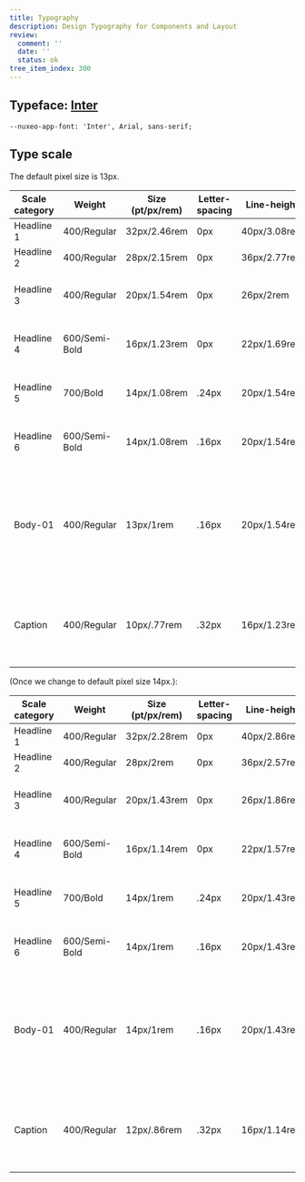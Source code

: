 ```yaml
---
title: Typography
description: Design Typography for Components and Layout
review:
  comment: ''
  date: ''
  status: ok
tree_item_index: 300
---
```


## Typeface: [Inter](https://fonts.google.com/specimen/Inter?query=inter)

`--nuxeo-app-font: 'Inter', Arial, sans-serif;`

## Type scale

The default pixel size is 13px.

| Scale category | Weight        | Size (pt/px/rem) | Letter-spacing | Line-height  | Usage                                                                                                   |
| -------------- | ------------- | ---------------- | -------------- | ------------ | ------------------------------------------------------------------------------------------------------- |
| Headline 1     | 400/Regular   | 32px/2.46rem     | 0px            | 40px/3.08rem | For layout headings.                                                                                    |
| Headline 2     | 400/Regular   | 28px/2.15rem     | 0px            | 36px/2.77rem | For layout headings.                                                                                    |
| Headline 3     | 400/Regular   | 20px/1.54rem     | 0px            | 26px/2rem    | For component and layout headings.                                                                      |
| Headline 4     | 600/Semi-Bold | 16px/1.23rem     | 0px            | 22px/1.69rem | For component and layout headings.                                                                      |
| Headline 5     | 700/Bold      | 14px/1.08rem     | .24px          | 20px/1.54rem | For component and layout subtitles.                                                                     |
| Headline 6     | 600/Semi-Bold | 14px/1.08rem     | .16px          | 20px/1.54rem | For component and layout subtitles.                                                                     |
| Body-01        | 400/Regular   | 13px/1rem        | .16px          | 20px/1.54rem | For paragraphs. It is a good size for comfortable, long-form reading. Used for body copy in components. |
| Caption        | 400/Regular   | 10px/.77rem      | .32px          | 16px/1.23rem | For explanatory helper text that appears below a field title within a component.                        |

(Once we change to default pixel size 14px.):

| Scale category | Weight        | Size (pt/px/rem) | Letter-spacing | Line-height  | Usage                                                                                                   |
| -------------- | ------------- | ---------------- | -------------- | ------------ | ------------------------------------------------------------------------------------------------------- |
| Headline 1     | 400/Regular   | 32px/2.28rem     | 0px            | 40px/2.86rem | For layout headings.                                                                                    |
| Headline 2     | 400/Regular   | 28px/2rem        | 0px            | 36px/2.57rem | For layout headings.                                                                                    |
| Headline 3     | 400/Regular   | 20px/1.43rem     | 0px            | 26px/1.86rem | For component and layout headings.                                                                      |
| Headline 4     | 600/Semi-Bold | 16px/1.14rem     | 0px            | 22px/1.57rem | For component and layout headings.                                                                      |
| Headline 5     | 700/Bold      | 14px/1rem        | .24px          | 20px/1.43rem | For component and layout subtitles.                                                                     |
| Headline 6     | 600/Semi-Bold | 14px/1rem        | .16px          | 20px/1.43rem | For component and layout subtitles.                                                                     |
| Body-01        | 400/Regular   | 14px/1rem        | .16px          | 20px/1.43rem | For paragraphs. It is a good size for comfortable, long-form reading. Used for body copy in components. |
| Caption        | 400/Regular   | 12px/.86rem      | .32px          | 16px/1.14rem | For explanatory helper text that appears below a field title within a component.                        |
